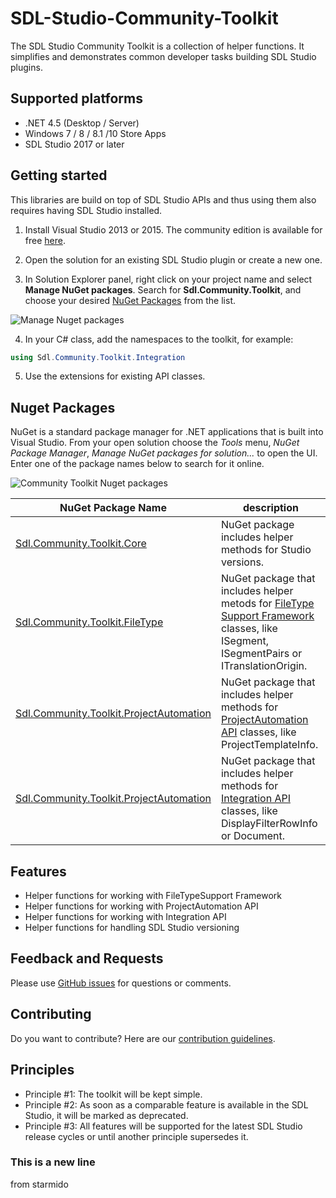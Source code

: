 SDL-Studio-Community-Toolkit
===========

The SDL Studio Community Toolkit is a collection of helper functions. It simplifies and demonstrates common developer tasks building SDL Studio plugins.
## Supported platforms

* .NET 4.5 (Desktop / Server)
* Windows 7 / 8 / 8.1 /10 Store Apps
* SDL Studio 2017 or later

## Getting started

This libraries are build on top of SDL Studio APIs and thus using them also requires having SDL Studio installed.

1. Install Visual Studio 2013 or 2015. The community edition is available for free [here](https://www.visualstudio.com/).

2. Open the solution for an existing SDL Studio plugin or create a new one.

3. In Solution Explorer panel, right click on your project name and select **Manage NuGet packages**. Search for **Sdl.Community.Toolkit**, and choose your desired [NuGet Packages](https://www.nuget.org/packages?q=Sdl.Community.Toolkit) from the list.

![Manage Nuget packages](https://github.com/sdl/SDL-Studio-Community-Toolkit/blob/master/Resources/ManageNugetPackages.png)

4. In your C# class, add the namespaces to the toolkit, for example:

```c#
using Sdl.Community.Toolkit.Integration
```

5. Use the extensions for existing API classes.

## Nuget Packages

NuGet is a standard package manager for .NET applications that is built into Visual Studio. From your open solution choose the *Tools* menu, *NuGet Package Manager*, *Manage NuGet packages for solution...* to open the UI.  Enter one of the package names below to search for it online.

![Community Toolkit Nuget packages](https://github.com/sdl/SDL-Studio-Community-Toolkit/blob/master/Resources/nuget-packages.png)

| NuGet Package Name | description |
| --- | --- |
| [Sdl.Community.Toolkit.Core](https://www.nuget.org/packages/Sdl.Community.Toolkit.Core/) | NuGet package includes helper methods for Studio versions. |
| [Sdl.Community.Toolkit.FileType](https://www.nuget.org/packages/Sdl.Community.Toolkit.FileType/) | NuGet package that includes helper metods for [FileType Support Framework](http://producthelp.sdl.com/SDK/FileTypeSupport/4.0/html/1f5584af-9763-46ff-894b-08127a2421a7.htm) classes, like ISegment, ISegmentPairs or ITranslationOrigin. |
| [Sdl.Community.Toolkit.ProjectAutomation](https://www.nuget.org/packages/Sdl.Community.Toolkit.ProjectAutomation/) | NuGet package that includes helper methods for [ProjectAutomation API](http://producthelp.sdl.com/SDK/ProjectAutomationApi/4.0/html/b986e77a-82d2-4049-8610-5159c55fddd3.htm) classes, like ProjectTemplateInfo. |
| [Sdl.Community.Toolkit.ProjectAutomation](https://www.nuget.org/packages/Sdl.Community.Toolkit.Integration/) |  NuGet package that includes helper methods for [Integration API](http://producthelp.sdl.com/SDK/StudioIntegrationApi/4.1/html/135dcb1c-535b-46a9-8063-b83be4a06d82.htm) classes, like DisplayFilterRowInfo or Document. |

## Features
* Helper functions for working with FileTypeSupport Framework
* Helper functions for working with ProjectAutomation API
* Helper functions for working with Integration API
* Helper functions for handling SDL Studio versioning

## Feedback and Requests

Please use [GitHub issues](https://github.com/sdl/SDL-Studio-Community-Toolkit/issues) for questions or comments.

## Contributing
Do you want to contribute? Here are our [contribution guidelines](https://github.com/sdl/SDL-Studio-Community-Toolkit/blob/master/contributing.md).

## Principles

 - Principle #1: The toolkit will be kept simple.
 - Principle #2: As soon as a comparable feature is available in the SDL Studio, it will be marked as deprecated.
 - Principle #3: All features will be supported for the latest SDL Studio release cycles or until another principle supersedes it.
 
 ### This is a new line
 from starmido 
